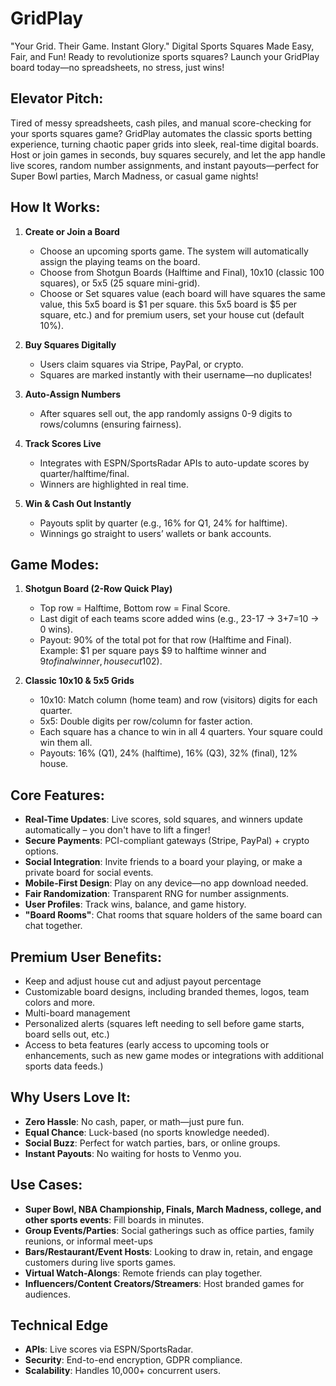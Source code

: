 # GridPlay

"Your Grid. Their Game. Instant Glory."
Digital Sports Squares Made Easy, Fair, and Fun!
Ready to revolutionize sports squares? Launch your GridPlay board today—no spreadsheets, no stress, just wins!

## Elevator Pitch:
Tired of messy spreadsheets, cash piles, and manual score-checking for your sports squares game? GridPlay automates the classic sports betting experience, turning chaotic paper grids into sleek, real-time digital boards. Host or join games in seconds, buy squares securely, and let the app handle live scores, random number assignments, and instant payouts—perfect for Super Bowl parties, March Madness, or casual game nights!

## How It Works:
1. **Create or Join a Board**
   - Choose an upcoming sports game. The system will automatically assign the playing teams on the board.
   - Choose from Shotgun Boards (Halftime and Final), 10x10 (classic 100 squares), or 5x5 (25 square mini-grid).
   - Choose or Set squares value (each board will have squares the same value, this 5x5 board is $1 per square. this 5x5 board is $5 per square, etc.) and for premium users, set your house cut (default 10%).

2. **Buy Squares Digitally**
   - Users claim squares via Stripe, PayPal, or crypto.
   - Squares are marked instantly with their username—no duplicates!

3. **Auto-Assign Numbers**
   - After squares sell out, the app randomly assigns 0-9 digits to rows/columns (ensuring fairness).

4. **Track Scores Live**
   - Integrates with ESPN/SportsRadar APIs to auto-update scores by quarter/halftime/final.
   - Winners are highlighted in real time.

5. **Win & Cash Out Instantly**
   - Payouts split by quarter (e.g., 16% for Q1, 24% for halftime).
   - Winnings go straight to users’ wallets or bank accounts.

## Game Modes:
1. **Shotgun Board (2-Row Quick Play)**
   - Top row = Halftime, Bottom row = Final Score.
   - Last digit of each teams score added wins (e.g., 23-17 → 3+7=10 → 0 wins).
   - Payout: 90% of the total pot for that row (Halftime and Final). Example: $1 per square pays $9 to halftime winner and $9 to final winner, house cut 10% ($2).

2. **Classic 10x10 & 5x5 Grids**
   - 10x10: Match column (home team) and row (visitors) digits for each quarter.
   - 5x5: Double digits per row/column for faster action.
   - Each square has a chance to win in all 4 quarters. Your square could win them all.
   - Payouts: 16% (Q1), 24% (halftime), 16% (Q3), 32% (final), 12% house.

## Core Features:
- **Real-Time Updates**: Live scores, sold squares, and winners update automatically – you don't have to lift a finger!
- **Secure Payments**: PCI-compliant gateways (Stripe, PayPal) + crypto options.
- **Social Integration**: Invite friends to a board your playing, or make a private board for social events.
- **Mobile-First Design**: Play on any device—no app download needed.
- **Fair Randomization**: Transparent RNG for number assignments.
- **User Profiles**: Track wins, balance, and game history.
- **"Board Rooms"**: Chat rooms that square holders of the same board can chat together.

## Premium User Benefits:
- Keep and adjust house cut and adjust payout percentage
- Customizable board designs, including branded themes, logos, team colors and more.
- Multi-board management
- Personalized alerts (squares left needing to sell before game starts, board sells out, etc.)
- Access to beta features (early access to upcoming tools or enhancements, such as new game modes or integrations with additional sports data feeds.)

## Why Users Love It:
- **Zero Hassle**: No cash, paper, or math—just pure fun.
- **Equal Chance**: Luck-based (no sports knowledge needed).
- **Social Buzz**: Perfect for watch parties, bars, or online groups.
- **Instant Payouts**: No waiting for hosts to Venmo you.

## Use Cases:
- **Super Bowl, NBA Championship, Finals, March Madness, college, and other sports events**: Fill boards in minutes.
- **Group Events/Parties**: Social gatherings such as office parties, family reunions, or informal meet-ups
- **Bars/Restaurant/Event Hosts**: Looking to draw in, retain, and engage customers during live sports games.
- **Virtual Watch-Alongs**: Remote friends can play together.
- **Influencers/Content Creators/Streamers**: Host branded games for audiences.

## Technical Edge
- **APIs**: Live scores via ESPN/SportsRadar.
- **Security**: End-to-end encryption, GDPR compliance.
- **Scalability**: Handles 10,000+ concurrent users.